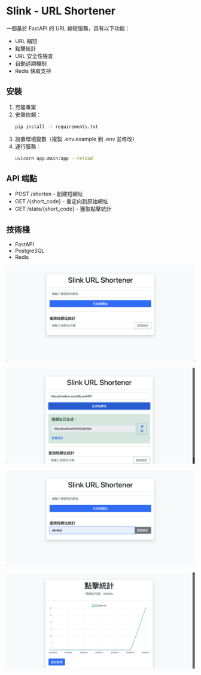 # Slink - URL Shortener

一個基於 FastAPI 的 URL 縮短服務，具有以下功能：

- URL 縮短
- 點擊統計
- URL 安全性檢查
- 自動過期機制
- Redis 快取支持

## 安裝

1. 克隆專案
2. 安裝依賴：
   ```bash
   pip install -r requirements.txt
   ```
3. 設置環境變數（複製 .env.example 到 .env 並修改）
4. 運行服務：
   ```bash
   uvicorn app.main:app --reload
   ```

## API 端點

- POST /shorten - 創建短網址
- GET /{short_code} - 重定向到原始網址
- GET /stats/{short_code} - 獲取點擊統計

## 技術棧

- FastAPI
- PostgreSQL
- Redis

![](images/slink_index.png)

![](images/slink_index_get_shortURL.png)

![](images/slink_index_qry_URL_status.png)

![](images/slink_status_show_URL_status.png)


